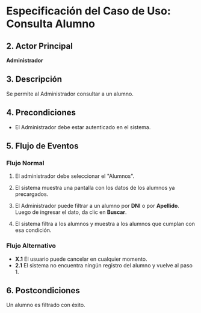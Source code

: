 # Especificación del Caso de Uso: Consulta Alumno

## 2. Actor Principal
**Administrador**

## 3. Descripción
Se permite al Administrador consultar a un alumno.

## 4. Precondiciones
- El Administrador debe estar autenticado en el sistema.

## 5. Flujo de Eventos

### Flujo Normal

1. El administrador debe seleccionar el "Alumnos".

2. El sistema muestra una pantalla con los datos de los alumnos ya precargados.

3. El Administrador puede filtrar a un alumno por **DNI** o por **Apellido**. Luego de ingresar el dato, da clic en **Buscar**.

4. El sistema filtra a los alumnos y muestra a los alumnos que cumplan con esa condición.

### Flujo Alternativo

- **X.1** El usuario puede cancelar en cualquier momento.
- **2.1** El sistema no encuentra ningún registro del alumno y vuelve al paso 1.

## 6. Postcondiciones
Un alumno es filtrado con éxito.
